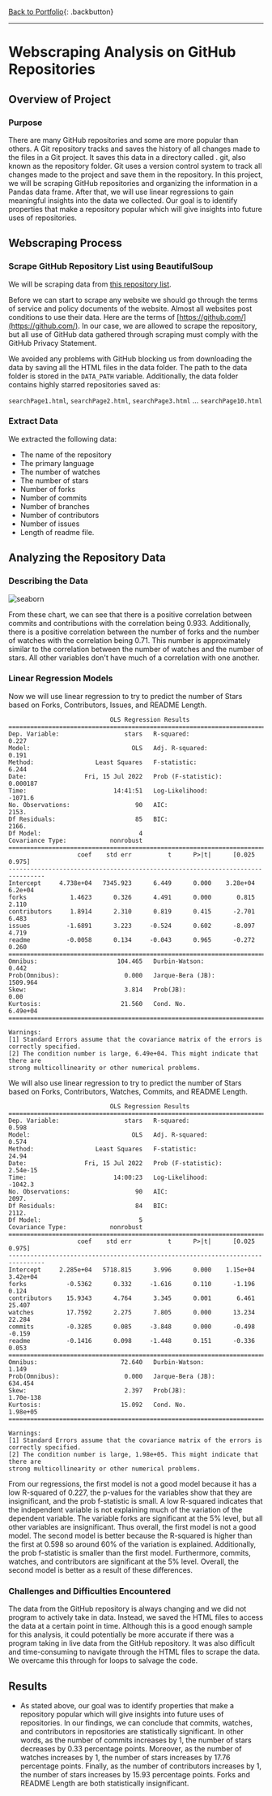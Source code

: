 [Back to Portfolio](https://dosanity.github.io/){: .backbutton}

---

# Webscraping Analysis on GitHub Repositories

## Overview of Project

### Purpose
There are many GitHub repositories and some are more popular than others. A Git repository tracks and saves the history of all changes made to the files in a Git project. It saves this data in a directory called . git, also known as the repository folder. Git uses a version control system to track all changes made to the project and save them in the repository. In this project, we will be scraping GitHub repositories and organizing the information in a Pandas data frame. After that, we will use linear regressions to gain meaningful insights into the data we collected. Our goal is to identify properties that make a repository popular which will give insights into future uses of repositories.

## Webscraping Process

### Scrape GitHub Repository List using BeautifulSoup

We will be scraping data from [this repository list](https://github.com/search?o=desc&q=stars%3A%3E1&s=stars&type=Repositories).

Before we can start to scrape any website we should go through the terms of service and policy documents of the website. Almost all websites post conditions to use their data. Here are the terms of [https://github.com/](https://github.com/). In our case, we are allowed to scrape the repository, but all use of GitHub data gathered through scraping must comply with the GitHub Privacy Statement.

We avoided any problems with GitHub blocking us from downloading the data by saving all the HTML files in the data folder. The path to the data folder is stored in the `DATA_PATH` variable. Additionally, the data folder contains highly starred repositories saved as:

 `searchPage1.html`, `searchPage2.html`, `searchPage3.html` ... `searchPage10.html`

### Extract Data

We extracted the following data:

+ The name of the repository
+ The primary language
+ The number of watches
+ The number of stars
+ Number of forks
+ Number of commits
+ Number of branches
+ Number of contributors
+ Number of issues
+ Length of readme file.

## Analyzing the Repository Data

### Describing the Data

![seaborn](https://user-images.githubusercontent.com/29410712/179307109-0614e5ce-c5cc-4add-9ec7-345fdf7eb59a.png)

From these chart, we can see that there is a positive correlation between commits and contributions with the correlation being 0.933. Additionally, there is a positive correlation between the number of forks and the number of watches with the correlation being 0.71. This number is approximately similar to the correlation between the number of watches and the number of stars. All other variables don't have much of a correlation with one another.

### Linear Regression Models

Now we will use linear regression to try to predict the number of Stars based on Forks, Contributors, Issues, and README Length.

```
                            OLS Regression Results                            
==============================================================================
Dep. Variable:                  stars   R-squared:                       0.227
Model:                            OLS   Adj. R-squared:                  0.191
Method:                 Least Squares   F-statistic:                     6.244
Date:                Fri, 15 Jul 2022   Prob (F-statistic):           0.000187
Time:                        14:41:51   Log-Likelihood:                -1071.6
No. Observations:                  90   AIC:                             2153.
Df Residuals:                      85   BIC:                             2166.
Df Model:                           4                                         
Covariance Type:            nonrobust                                         
================================================================================
                   coef    std err          t      P>|t|      [0.025      0.975]
--------------------------------------------------------------------------------
Intercept     4.738e+04   7345.923      6.449      0.000    3.28e+04     6.2e+04
forks            1.4623      0.326      4.491      0.000       0.815       2.110
contributors     1.8914      2.310      0.819      0.415      -2.701       6.483
issues          -1.6891      3.223     -0.524      0.602      -8.097       4.719
readme          -0.0058      0.134     -0.043      0.965      -0.272       0.260
================================================================================
Omnibus:                      104.465   Durbin-Watson:                   0.442
Prob(Omnibus):                  0.000   Jarque-Bera (JB):             1509.964
Skew:                           3.814   Prob(JB):                         0.00
Kurtosis:                      21.560   Cond. No.                     6.49e+04
================================================================================

Warnings:
[1] Standard Errors assume that the covariance matrix of the errors is correctly specified.
[2] The condition number is large, 6.49e+04. This might indicate that there are
strong multicollinearity or other numerical problems.
```
We will also use linear regression to try to predict the number of Stars based on Forks, Contributors, Watches, Commits, and README Length.

```
                            OLS Regression Results                            
==============================================================================
Dep. Variable:                  stars   R-squared:                       0.598
Model:                            OLS   Adj. R-squared:                  0.574
Method:                 Least Squares   F-statistic:                     24.94
Date:                Fri, 15 Jul 2022   Prob (F-statistic):           2.54e-15
Time:                        14:00:23   Log-Likelihood:                -1042.3
No. Observations:                  90   AIC:                             2097.
Df Residuals:                      84   BIC:                             2112.
Df Model:                           5                                         
Covariance Type:            nonrobust                                         
================================================================================
                   coef    std err          t      P>|t|      [0.025      0.975]
--------------------------------------------------------------------------------
Intercept     2.285e+04   5718.815      3.996      0.000    1.15e+04    3.42e+04
forks           -0.5362      0.332     -1.616      0.110      -1.196       0.124
contributors    15.9343      4.764      3.345      0.001       6.461      25.407
watches         17.7592      2.275      7.805      0.000      13.234      22.284
commits         -0.3285      0.085     -3.848      0.000      -0.498      -0.159
readme          -0.1416      0.098     -1.448      0.151      -0.336       0.053
==============================================================================
Omnibus:                       72.640   Durbin-Watson:                   1.149
Prob(Omnibus):                  0.000   Jarque-Bera (JB):              634.454
Skew:                           2.397   Prob(JB):                    1.70e-138
Kurtosis:                      15.092   Cond. No.                     1.98e+05
==============================================================================

Warnings:
[1] Standard Errors assume that the covariance matrix of the errors is correctly specified.
[2] The condition number is large, 1.98e+05. This might indicate that there are
strong multicollinearity or other numerical problems.
```
From our regressions, the first model is not a good model because it has a low R-squared of 0.227, the p-values for the variables show that they are insignificant, and the prob f-statistic is small. A low R-squared indicates that the independent variable is not explaining much of the variation of the dependent variable. The variable forks are significant at the 5% level, but all other variables are insignificant. Thus overall, the first model is not a good model.  The second model is better because the R-squared is higher than the first at 0.598 so around 60% of the variation is explained. Additionally, the prob f-statistic is smaller than the first model. Furthermore, commits, watches, and contributors are significant at the 5% level. Overall, the second model is better as a result of these differences.

### Challenges and Difficulties Encountered
The data from the GitHub repository is always changing and we did not program to actively take in data. Instead, we saved the HTML files to access the data at a certain point in time. Although this is a good enough sample for this analysis, it could potentially be more accurate if there was a program taking in live data from the GitHub repository. It was also difficult and time-consuming to navigate through the HTML files to scrape the data. We overcame this through for loops to salvage the code.

## Results
- As stated above, our goal was to identify properties that make a repository popular which will give insights into future uses of repositories. In our findings, we can conclude that commits, watches, and contributors in repositories are statistically significant. In other words, as the number of commits increases by 1, the number of stars decreases by 0.33 percentage points. Moreover, as the number of watches increases by 1, the number of stars increases by 17.76 percentage points. Finally, as the number of contributors increases by 1, the number of stars increases by 15.93 percentage points. Forks and README Length are both statistically insignificant. 
